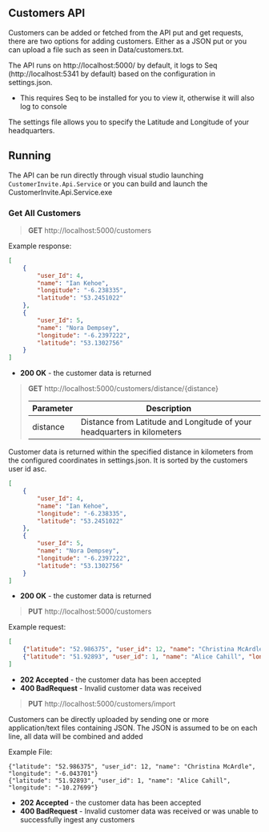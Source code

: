## Customers API

Customers can be added or fetched from the API put and get requests, there are two options for adding customers. Either as a JSON put or you can upload a file such as seen in Data/customers.txt.

The API runs on http://localhost:5000/ by default, it logs to Seq (http://localhost:5341 by default) based on the configuration in settings.json.
- This requires Seq to be installed for you to view it, otherwise it will also log to console

The settings file allows you to specify the Latitude and Longitude of your headquarters.

## Running

The API can be run directly through visual studio launching `CustomerInvite.Api.Service` or you can build and launch the CustomerInvite.Api.Service.exe

### Get All Customers

> **GET** http://localhost:5000/customers

Example response: 

```json
[
    {
        "user_Id": 4,
        "name": "Ian Kehoe",
        "longitude": "-6.238335",
        "latitude": "53.2451022"
    },
    {
        "user_Id": 5,
        "name": "Nora Dempsey",
        "longitude": "-6.2397222",
        "latitude": "53.1302756"
    }
]
```

* **200 OK** - the customer data is returned

> **GET** http://localhost:5000/customers/distance/{distance}
>
> |    Parameter    |    Description                                                  |
> | --------------- | --------------------------------------------------------------- |
> |    distance     |    Distance from Latitude and Longitude of your headquarters in kilometers    |
  
Customer data is returned within the specified distance in kilometers from the configured coordinates in settings.json.
It is sorted by the customers user id asc.

```json
[
    {
        "user_Id": 4,
        "name": "Ian Kehoe",
        "longitude": "-6.238335",
        "latitude": "53.2451022"
    },
    {
        "user_Id": 5,
        "name": "Nora Dempsey",
        "longitude": "-6.2397222",
        "latitude": "53.1302756"
    }
]
```

* **200 OK** - the customer data is returned

> **PUT** http://localhost:5000/customers

Example request:
```json
[
    {"latitude": "52.986375", "user_id": 12, "name": "Christina McArdle", "longitude": "-6.043701"},
    {"latitude": "51.92893", "user_id": 1, "name": "Alice Cahill", "longitude": "-10.27699"}
]
```

* **202 Accepted** - the customer data has been accepted
* **400 BadRequest** - Invalid customer data was received

> **PUT** http://localhost:5000/customers/import

Customers can be directly uploaded by sending one or more application/text files containing JSON.
The JSON is assumed to be on each line, all data will be combined and added

Example File:
```
{"latitude": "52.986375", "user_id": 12, "name": "Christina McArdle", "longitude": "-6.043701"}
{"latitude": "51.92893", "user_id": 1, "name": "Alice Cahill", "longitude": "-10.27699"}
```

* **202 Accepted** - the customer data has been accepted
* **400 BadRequest** - Invalid customer data was received or was unable to successfully ingest any customers